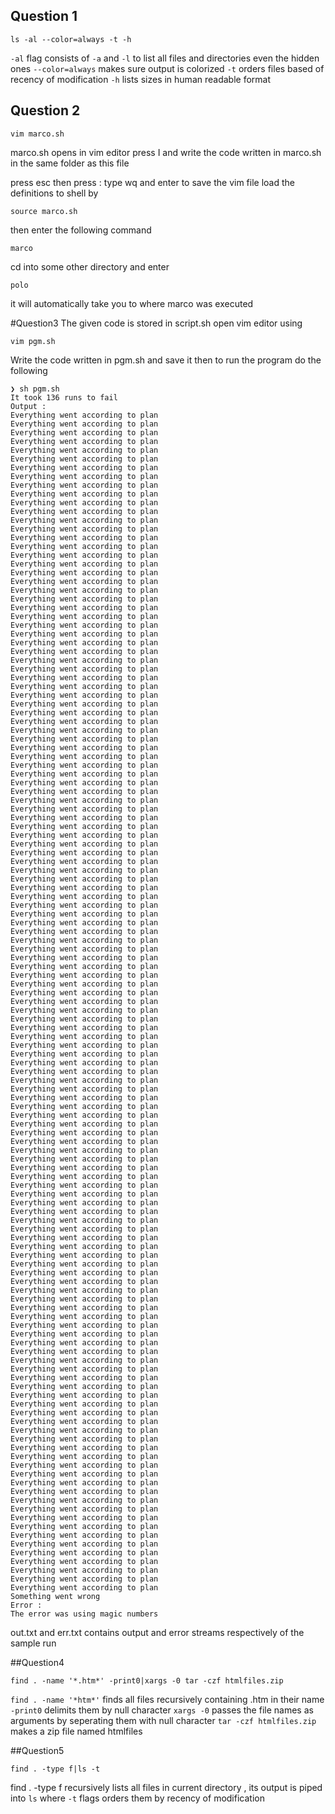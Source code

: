 ## Question 1
```console
ls -al --color=always -t -h  
````
`-al` flag consists of `-a` and `-l` to list all files and directories even the hidden ones
`--color=always` makes sure output is colorized
`-t` orders files based of recency of modification
`-h` lists sizes in human readable format


## Question 2
```console
vim marco.sh
```
marco.sh opens in vim editor
press I and write the code written in marco.sh in the same folder as this file

press esc then press : type wq and enter to save the vim file
load the definitions to shell by
```console
source marco.sh
```
then enter the following command
```console
marco
```
cd into some other directory and enter
```console
polo
```
it will automatically take you to where marco was executed

#Question3 
The given code is stored in script.sh open vim editor using
```console
vim pgm.sh
```
Write the code written in pgm.sh and save it then to run the program do the following
```console
❯ sh pgm.sh
It took 136 runs to fail
Output : 
Everything went according to plan
Everything went according to plan
Everything went according to plan
Everything went according to plan
Everything went according to plan
Everything went according to plan
Everything went according to plan
Everything went according to plan
Everything went according to plan
Everything went according to plan
Everything went according to plan
Everything went according to plan
Everything went according to plan
Everything went according to plan
Everything went according to plan
Everything went according to plan
Everything went according to plan
Everything went according to plan
Everything went according to plan
Everything went according to plan
Everything went according to plan
Everything went according to plan
Everything went according to plan
Everything went according to plan
Everything went according to plan
Everything went according to plan
Everything went according to plan
Everything went according to plan
Everything went according to plan
Everything went according to plan
Everything went according to plan
Everything went according to plan
Everything went according to plan
Everything went according to plan
Everything went according to plan
Everything went according to plan
Everything went according to plan
Everything went according to plan
Everything went according to plan
Everything went according to plan
Everything went according to plan
Everything went according to plan
Everything went according to plan
Everything went according to plan
Everything went according to plan
Everything went according to plan
Everything went according to plan
Everything went according to plan
Everything went according to plan
Everything went according to plan
Everything went according to plan
Everything went according to plan
Everything went according to plan
Everything went according to plan
Everything went according to plan
Everything went according to plan
Everything went according to plan
Everything went according to plan
Everything went according to plan
Everything went according to plan
Everything went according to plan
Everything went according to plan
Everything went according to plan
Everything went according to plan
Everything went according to plan
Everything went according to plan
Everything went according to plan
Everything went according to plan
Everything went according to plan
Everything went according to plan
Everything went according to plan
Everything went according to plan
Everything went according to plan
Everything went according to plan
Everything went according to plan
Everything went according to plan
Everything went according to plan
Everything went according to plan
Everything went according to plan
Everything went according to plan
Everything went according to plan
Everything went according to plan
Everything went according to plan
Everything went according to plan
Everything went according to plan
Everything went according to plan
Everything went according to plan
Everything went according to plan
Everything went according to plan
Everything went according to plan
Everything went according to plan
Everything went according to plan
Everything went according to plan
Everything went according to plan
Everything went according to plan
Everything went according to plan
Everything went according to plan
Everything went according to plan
Everything went according to plan
Everything went according to plan
Everything went according to plan
Everything went according to plan
Everything went according to plan
Everything went according to plan
Everything went according to plan
Everything went according to plan
Everything went according to plan
Everything went according to plan
Everything went according to plan
Everything went according to plan
Everything went according to plan
Everything went according to plan
Everything went according to plan
Everything went according to plan
Everything went according to plan
Everything went according to plan
Everything went according to plan
Everything went according to plan
Everything went according to plan
Everything went according to plan
Everything went according to plan
Everything went according to plan
Everything went according to plan
Everything went according to plan
Everything went according to plan
Everything went according to plan
Everything went according to plan
Everything went according to plan
Everything went according to plan
Everything went according to plan
Everything went according to plan
Everything went according to plan
Everything went according to plan
Everything went according to plan
Everything went according to plan
Something went wrong
Error : 
The error was using magic numbers
```
out.txt and err.txt contains output and error streams respectively of the sample run


##Question4
```console
find . -name '*.htm*' -print0|xargs -0 tar -czf htmlfiles.zip
```
`find . -name '*htm*'` finds all files recursively containing .htm in their name `-print0` delimits them by null character `xargs -0` passes the file names as arguments by seperating them with null character `tar -czf htmlfiles.zip` makes a zip file named htmlfiles


##Question5
```console
find . -type f|ls -t
```
find . -type f recursively lists all files in current directory , its output is piped into `ls` where `-t` flags orders them by recency of modification



